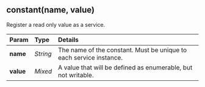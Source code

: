 ## constant(name, value)

Register a read only value as a service.

Param     | Type       | Details
:---------|:-----------|:--------
**name**  | *String*   | The name of the constant. Must be unique to each service instance.
**value** | *Mixed*    | A value that will be defined as enumerable, but not writable.
